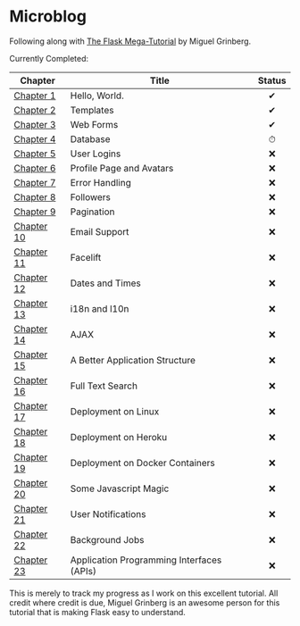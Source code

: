 # Microblog

Following along with [The Flask Mega-Tutorial](https://blog.miguelgrinberg.com/post/the-flask-mega-tutorial-part-i-hello-world) by Miguel Grinberg.

Currently Completed:

|Chapter|Title|Status|
|----|----|:--:|
|[Chapter 1](https://blog.miguelgrinberg.com/post/the-flask-mega-tutorial-part-i-hello-world)|Hello, World.|✔|
|[Chapter 2](https://blog.miguelgrinberg.com/post/the-flask-mega-tutorial-part-ii-templates)|Templates|✔|
|[Chapter 3](https://blog.miguelgrinberg.com/post/the-flask-mega-tutorial-part-iii-web-forms)|Web Forms|✔|
|[Chapter 4](https://blog.miguelgrinberg.com/post/the-flask-mega-tutorial-part-iv-database)|Database|⏱|
|[Chapter 5](https://blog.miguelgrinberg.com/post/the-flask-mega-tutorial-part-v-user-logins)|User Logins|❌|
|[Chapter 6](https://blog.miguelgrinberg.com/post/the-flask-mega-tutorial-part-vi-profile-page-and-avatars)|Profile Page and Avatars|❌|
|[Chapter 7](https://blog.miguelgrinberg.com/post/the-flask-mega-tutorial-part-vii-error-handling)|Error Handling|❌|
|[Chapter 8](https://blog.miguelgrinberg.com/post/the-flask-mega-tutorial-part-viii-followers)|Followers|❌|
|[Chapter 9](https://blog.miguelgrinberg.com/post/the-flask-mega-tutorial-part-ix-pagination)|Pagination|❌|
|[Chapter 10](https://blog.miguelgrinberg.com/post/the-flask-mega-tutorial-part-x-email-support)|Email Support|❌|
|[Chapter 11](https://blog.miguelgrinberg.com/post/the-flask-mega-tutorial-part-xi-facelift)|Facelift|❌|
|[Chapter 12](https://blog.miguelgrinberg.com/post/the-flask-mega-tutorial-part-xii-dates-and-times)|Dates and Times|❌|
|[Chapter 13](https://blog.miguelgrinberg.com/post/the-flask-mega-tutorial-part-xiii-i18n-and-l10n)|i18n and l10n|❌|
|[Chapter 14](https://blog.miguelgrinberg.com/post/the-flask-mega-tutorial-part-xiv-ajax)|AJAX|❌|
|[Chapter 15](https://blog.miguelgrinberg.com/post/the-flask-mega-tutorial-part-xv-a-better-application-structure)|A Better Application Structure|❌|
|[Chapter 16](https://blog.miguelgrinberg.com/post/the-flask-mega-tutorial-part-xvi-full-text-search)|Full Text Search|❌|
|[Chapter 17](https://blog.miguelgrinberg.com/post/the-flask-mega-tutorial-part-xvii-deployment-on-linux)|Deployment on Linux|❌|
|[Chapter 18](https://blog.miguelgrinberg.com/post/the-flask-mega-tutorial-part-xviii-deployment-on-heroku)|Deployment on Heroku|❌|
|[Chapter 19](https://blog.miguelgrinberg.com/post/the-flask-mega-tutorial-part-xix-deployment-on-docker-containers)|Deployment on Docker Containers|❌|
|[Chapter 20](https://blog.miguelgrinberg.com/post/the-flask-mega-tutorial-part-xx-some-javascript-magic)|Some Javascript Magic|❌|
|[Chapter 21](https://blog.miguelgrinberg.com/post/the-flask-mega-tutorial-part-xxi-user-notifications)|User Notifications|❌|
|[Chapter 22](https://blog.miguelgrinberg.com/post/the-flask-mega-tutorial-part-xxii-background-jobs)|Background Jobs|❌|
|[Chapter 23](https://blog.miguelgrinberg.com/post/the-flask-mega-tutorial-part-xxiii-application-programming-interfaces-apis)|Application Programming Interfaces (APIs)|❌|

This is merely to track my progress as I work on this excellent tutorial. All credit where credit is due, Miguel Grinberg is an awesome person for this tutorial that is making Flask easy to understand.
